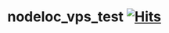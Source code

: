 # nodeloc_vps_test [![Hits](https://hits.seeyoufarm.com/api/count/incr/badge.svg?url=https%3A%2F%2Fgithub.com%2Feverett7623%2Fnodeloc_vps_test%2Fblob%2Fmain%2Fnodeloc_vps_autotest.sh&count_bg=%2379C83D&title_bg=%23555555&icon=&icon_color=%23E7E7E7&title=hits&edge_flat=false)](https://hits.seeyoufarm.com)

